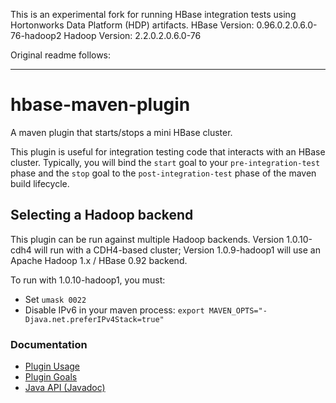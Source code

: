 This is an experimental fork for running HBase integration tests using Hortonworks Data Platform (HDP) artifacts.
HBase Version: 0.96.0.2.0.6.0-76-hadoop2
Hadoop Version: 2.2.0.2.0.6.0-76

Original readme follows:

---

hbase-maven-plugin
==================

A maven plugin that starts/stops a mini HBase cluster.

This plugin is useful for integration testing code that interacts with
an HBase cluster.  Typically, you will bind the `start` goal to your
`pre-integration-test` phase and the `stop` goal to the
`post-integration-test` phase of the maven build lifecycle.


Selecting a Hadoop backend
--------------------------

This plugin can be run against multiple Hadoop backends. Version 1.0.10-cdh4
will run with a CDH4-based cluster; Version 1.0.9-hadoop1 will use an Apache
Hadoop 1.x / HBase 0.92 backend.

To run with 1.0.10-hadoop1, you must:
* Set `umask 0022`
* Disable IPv6 in your maven process: `export MAVEN_OPTS="-Djava.net.preferIPv4Stack=true"`


### Documentation

* [Plugin Usage](http://docs.kiji.org/apidocs/hbase-maven-plugin/1.0.10-cdh4/usage.html)
* [Plugin Goals](http://docs.kiji.org/apidocs/hbase-maven-plugin/1.0.10-cdh4/plugin-info.html)
* [Java API (Javadoc)](http://docs.kiji.org/apidocs/hbase-maven-plugin/1.0.10-cdh4/apidocs/)
